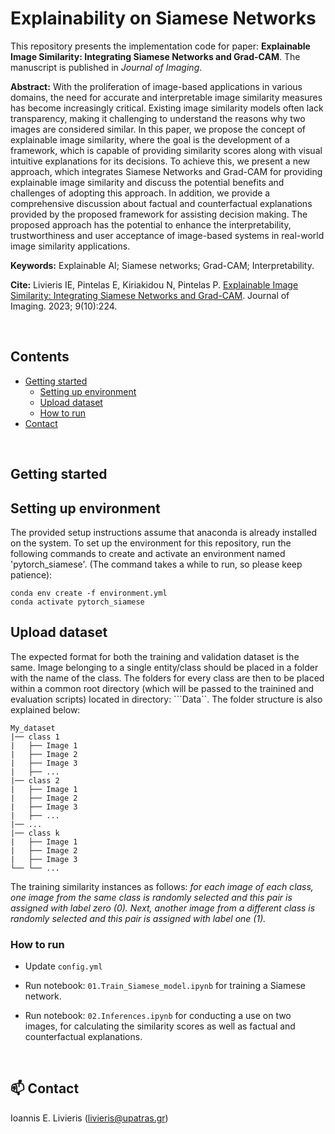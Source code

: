 # Explainability on Siamese Networks

This repository presents the implementation code for paper: **Explainable Image Similarity: Integrating Siamese Networks and
Grad-CAM**. The manuscript is published in *Journal of Imaging*.

**Abstract:** With the proliferation of image-based applications in various domains, the need for accurate and interpretable image similarity measures has become increasingly critical. Existing image similarity models often lack transparency, making it challenging to understand the reasons why two 
images are considered similar. In this paper, we propose the concept of explainable image similarity, where the goal is the development of a framework, which is capable of providing similarity scores along with visual intuitive explanations for its decisions. To achieve this, we present a new approach, which integrates Siamese Networks and Grad-CAM for providing explainable image similarity and discuss the potential benefits and challenges of adopting this approach. In addition, we provide a 
comprehensive discussion about factual and counterfactual explanations provided by the proposed framework for assisting decision making. The proposed approach has the potential to enhance the interpretability, trustworthiness and user acceptance of image-based systems in real-world image similarity applications.

**Keywords:** Explainable AI; Siamese networks; Grad-CAM; Interpretability.

**Cite:** Livieris IE, Pintelas E, Kiriakidou N, Pintelas P. [Explainable Image Similarity: Integrating Siamese Networks and Grad-CAM](https://doi.org/10.3390/jimaging9100224). Journal of Imaging. 2023; 9(10):224. 

<br/>

## Contents

<!--ts-->
   * [Getting started](#getting-started)
        * [Setting up environment](#setting-up-environment)
        * [Upload dataset](#upload-dataset)
        * [How to run](#how-to-run)
   * [Contact](#mailbox-contact)
<!--te-->

<br/>

## Getting started

## Setting up environment

The provided setup instructions assume that anaconda is already installed on the system. To set up the environment for this repository, run the following commands to create and activate an environment named 'pytorch_siamese'. (The command takes a while to run, so please keep patience):

```
conda env create -f environment.yml
conda activate pytorch_siamese
```

## Upload dataset

The expected format for both the training and validation dataset is the same. Image belonging to a single entity/class should be placed in a folder with the name of the class. The folders for every class are then to be placed within a common root directory (which will be passed to the trainined and evaluation scripts) located in directory: ```Data``. The folder structure is also explained below:


```
My_dataset
|── class 1
|   ├── Image 1
|   ├── Image 2
|   ├── Image 3
|   ├── ...
|── class 2
|   ├── Image 1
|   ├── Image 2
|   ├── Image 3
|   ├── ...
|── ...
|── class k
|   ├── Image 1
|   ├── Image 2
|   ├── Image 3
└── └── ...
```

The training similarity instances as follows: *for each image of each class, one image from the same class is randomly selected and this pair is assigned with label zero (0). Next, another image from a different class is randomly
selected and this pair is assigned with label one (1).*

### How to run

- Update `config.yml` 

- Run notebook: `01.Train_Siamese_model.ipynb` for training a Siamese network. 

- Run notebook: `02.Inferences.ipynb` for conducting a use on two images, for calculating the similarity scores as well as factual and counterfactual explanations.

<br/>

## :mailbox: Contact

Ioannis E. Livieris (livieris@upatras.gr)
